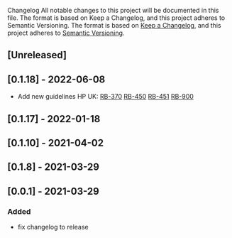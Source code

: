 Changelog
All notable changes to this project will be documented in this file.
The format is based on Keep a Changelog,
and this project adheres to Semantic Versioning.
The format is based on [Keep a Changelog](https://keepachangelog.com/en/1.0.0/),
and this project adheres to [Semantic Versioning](https://semver.org/spec/v2.0.0.html).

## [Unreleased]
## [0.1.18] - 2022-06-08
- Add new guidelines HP UK:
[RB-370](https://whirlpoolgtm.atlassian.net/browse/RB-370)
[RB-450](https://whirlpoolgtm.atlassian.net/browse/RB-450)
[RB-451](https://whirlpoolgtm.atlassian.net/browse/RB-451)
[RB-900](https://whirlpoolgtm.atlassian.net/browse/RB-900)

## [0.1.17] - 2022-01-18

## [0.1.10] - 2021-04-02

## [0.1.8] - 2021-03-29

## [0.0.1] - 2021-03-29

### Added

- fix changelog to release 